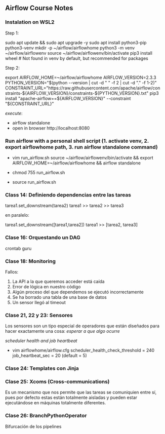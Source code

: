 ## Airflow Course Notes

### Instalation on WSL2

Step 1:

sudo apt update && sudo apt upgrade -y
sudo apt install python3-pip python3-venv
mkdir -p ~/airflow/airflowhome
python3 -m venv ~/airflow/airflowenv
source ~/airflow/airflowenv/bin/activate
pip3 install wheel # Not found in venv by default, but recommended for packages

Step 2:

export AIRFLOW_HOME=~/airflow/airflowhome
AIRFLOW_VERSION=2.3.3
PYTHON_VERSION="$(python --version | cut -d " " -f 2 | cut -d "." -f 1-2)"
CONSTRAINT_URL="https://raw.githubusercontent.com/apache/airflow/constraints-${AIRFLOW_VERSION}/constraints-${PYTHON_VERSION}.txt"
pip3 install "apache-airflow==${AIRFLOW_VERSION}" --constraint "${CONSTRAINT_URL}"

*execute*:
- airflow standalone
- open in browser http://localhost:8080



### Run airflow with a personal shell script (1. activate venv, 2. export airflowhome path, 3. run airflow standalone command)

- vim run_airflow.sh
source ~/airflow/airflowenv/bin/activate &&
export AIRFLOW_HOME=~/airflow/airflowhome &&
airflow standalone

- chmod 755 run_airflow.sh

- source run_airflow.sh

### Class 14: Definiendo dependencias entre las tareas

tarea1.set_downstream(tarea2)
tarea1 >> tarea2 >> tarea3

en paralelo:

tarea1.set_downstream([tarea1,tarea2])
tarea1 >> [tarea2, tarea3]

### Clase 16: Orquestando un DAG

crontab guru

### Clase 18: Monitoring

Fallos:

1. La API a la que queremos acceder está caída
2. Error de lógica en nuestro código
3. Algún proceso del que dependemos se ejecutó incorrectamente
4. Se ha borrado una tabla de una base de datos
5. Un sensor llegó al timeout

### Clase 21, 22 y 23: Sensores

Los sensores son un tipo especial de operadores que están diseñados para hacer exactamente una cosa: *esperar a que algo ocurre*

*scheduler health and job heartbeat*
- vim airflowhome/airflow.cfg
scheduler_health_check_threshold = 240
job_heartbeat_sec = 20 (default = 5)

### Clase 24: Templates con Jinja


### Clase 25: Xcoms (Cross-communications)
Es un mecanismo que nos permite que las tareas se comuniquien entre sí, pues por defecto estas están totalmente aisladas y pueden estar ejecutándose en máquinas totalmente diferentes.

### Clase 26: BranchPythonOperator
Bifurcación de los pipelines